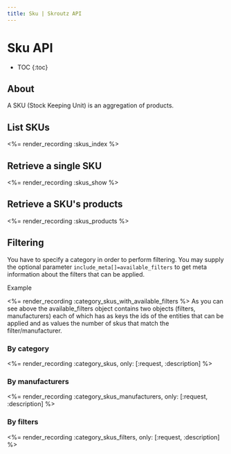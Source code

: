 ```yaml
---
title: Sku | Skroutz API
---
```


# Sku API

* TOC
{:toc}

## About

A SKU (Stock Keeping Unit) is an aggregation of products.

## List SKUs

<%= render_recording :skus_index %>

## Retrieve a single SKU

<%= render_recording :skus_show %>

## Retrieve a SKU's products

<%= render_recording :skus_products %>

## Filtering

You have to specify a category in order to perform filtering.
You may supply the optional parameter `include_meta[]=available_filters`
to get meta information about the filters that can be applied.

Example

<%= render_recording :category_skus_with_available_filters %>
As you can see above the available_filters object contains two objects
(filters, manufacturers) each of which has as keys the ids of the
entities that can be applied and as values the number of skus that match
the filter/manufacturer.

### By category

<%= render_recording :category_skus, only: [:request, :description] %>

### By manufacturers

<%= render_recording :category_skus_manufacturers, only: [:request, :description] %>

### By filters

<%= render_recording :category_skus_filters, only: [:request, :description] %>
